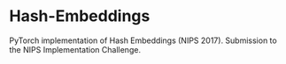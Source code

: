 # Hash-Embeddings
PyTorch implementation of Hash Embeddings (NIPS 2017). Submission to the NIPS Implementation Challenge.
